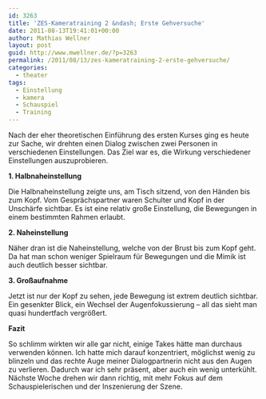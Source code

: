 ```yaml
---
id: 3263
title: 'ZES-Kameratraining 2 &ndash; Erste Gehversuche'
date: 2011-08-13T19:41:01+00:00
author: Mathias Wellner
layout: post
guid: http://www.mwellner.de/?p=3263
permalink: /2011/08/13/zes-kameratraining-2-erste-gehversuche/
categories:
  - theater
tags:
  - Einstellung
  - kamera
  - Schauspiel
  - Training
---
```

Nach der eher theoretischen Einführung des ersten Kurses ging es heute zur Sache, wir drehten einen Dialog zwischen zwei Personen in verschiedenen Einstellungen. Das Ziel war es, die Wirkung verschiedener Einstellungen auszuprobieren. 

**1. Halbnaheinstellung**

Die Halbnaheinstellung zeigte uns, am Tisch sitzend, von den Händen bis zum Kopf. Vom Gesprächspartner waren Schulter und Kopf in der Unschärfe sichtbar. Es ist eine relativ große Einstellung, die Bewegungen in einem bestimmten Rahmen erlaubt. 

**2. Naheinstellung**

Näher dran ist die Naheinstellung, welche von der Brust bis zum Kopf geht. Da hat man schon weniger Spielraum für Bewegungen und die Mimik ist auch deutlich besser sichtbar. 

**3. Großaufnahme**

Jetzt ist nur der Kopf zu sehen, jede Bewegung ist extrem deutlich sichtbar. Ein gesenkter Blick, ein Wechsel der Augenfokussierung &ndash; all das sieht man quasi hundertfach vergrößert. 

**Fazit**

So schlimm wirkten wir alle gar nicht, einige Takes hätte man durchaus verwenden können. Ich hatte mich darauf konzentriert, möglichst wenig zu blinzeln und das rechte Auge meiner Dialogpartnerin nicht aus den Augen zu verlieren. Dadurch war ich sehr präsent, aber auch ein wenig unterkühlt. Nächste Woche drehen wir dann richtig, mit mehr Fokus auf dem Schauspielerischen und der Inszenierung der Szene.